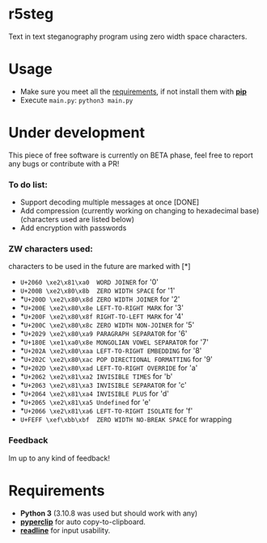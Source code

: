 # r5steg
Text in text steganography program using zero width space characters.

# Usage
- Make sure you meet all the [requirements](https://github.com/byru55o/r5steg#requirements), if not install them with [**pip**](https://pypi.org/project/pip/)  
- Execute `main.py`: `python3 main.py`


# Under development
This piece of free software is currently on BETA phase, feel free to report any bugs or contribute with a PR!
### To do list:
- Support decoding multiple messages at once [DONE]
- Add compression (currently working on changing to hexadecimal base) (characters used are listed below)
- Add encryption with passwords
### ZW characters used:
characters to be used in the future are marked with [*]
- `U+2060 \xe2\x81\xa0	WORD JOINER` for '0'
- `U+200B \xe2\x80\x8b	ZERO WIDTH SPACE` for '1'
- *`U+200D \xe2\x80\x8d	ZERO WIDTH JOINER` for '2'
- *`U+200E \xe2\x80\x8e	LEFT-TO-RIGHT MARK` for '3'
- *`U+200F \xe2\x80\x8f	RIGHT-TO-LEFT MARK` for '4'
- *`U+200C \xe2\x80\x8c	ZERO WIDTH NON-JOINER` for '5'
- *`U+2029 \xe2\x80\xa9 PARAGRAPH SEPARATOR` for '6'
- *`U+180E \xe1\xa0\x8e MONGOLIAN VOWEL SEPARATOR` for '7'
- *`U+202A \xe2\x80\xaa LEFT-TO-RIGHT EMBEDDING` for '8'
- *`U+202C \xe2\x80\xac POP DIRECTIONAL FORMATTING` for '9'
- *`U+202D \xe2\x80\xad LEFT-TO-RIGHT OVERRIDE` for 'a'
- *`U+2062 \xe2\x81\xa2 INVISIBLE TIMES` for 'b'
- *`U+2063⁣ \xe2\x81\xa3 INVISIBLE SEPARATOR` for 'c'
- *`U+2064 \xe2\x81\xa4 INVISIBLE PLUS` for 'd'
- *`U+2065 \xe2\x81\xa5 Undefined` for 'e'
- *`U+2066 \xe2\x81\xa6 LEFT-TO-RIGHT ISOLATE` for 'f'
- `U+FEFF \xef\xbb\xbf  ZERO WIDTH NO-BREAK SPACE` for wrapping
### Feedback
Im up to any kind of feedback!

# Requirements
- **Python 3** (3.10.8 was used but should work with any) 
- [**pyperclip**](https://pyperclip.readthedocs.io/en/latest/) for auto copy-to-clipboard. 
- [**readline**](https://docs.python.org/3/library/readline.html) for input usability.

